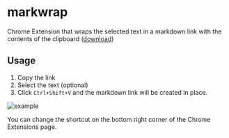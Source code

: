 # markwrap

Chrome Extension that wraps the selected text in a markdown link with the contents of the clipboard ([download](https://chrome.google.com/webstore/detail/mark-wrap/momphlnnfcfahjjofidepemapjghebmd))

## Usage

1. Copy the link
2. Select the text (optional)
3. Click `Ctrl+Shift+V` and the markdown link will be created in place.

![example](https://github.com/bitoiu/markwrap/blob/master/assets/example.gif)

You can change the shortcut on the bottom right corner of the Chrome Extensions page.
